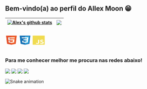 ## Bem-vindo(a) ao perfil do Allex Moon 😁

 | <a href="https://github.com/allexmoon"><img align="center" src="https://github-readme-stats.vercel.app/api?username=allexmoon&show_icons=true&theme=tokyonight&hide_border=true&include_all_commits=true" alt="Alex's github stats" /></a> | <a href="https://github.com/allexmoons"><img height="180em" align="center" src="https://github-readme-stats.vercel.app/api/top-langs/?username=allexmoon&layout=compact&theme=tokyonight&&langs_count=10hide_border=true" /></a> |
| ------------- | ------------- |



<br />


 <div>
  <div style="display: inline_block">
  <code><img align="center" alt="HTML" height="30" width="40" src="https://raw.githubusercontent.com/devicons/devicon/master/icons/html5/html5-original.svg"></code>
  <code><img align="center" alt="CSS" height="30" width="40" src="https://raw.githubusercontent.com/devicons/devicon/master/icons/css3/css3-original.svg"></code>
  <code><img align="center" alt="Js" height="30" width="40" src="https://raw.githubusercontent.com/devicons/devicon/master/icons/javascript/javascript-plain.svg"></code>
 </div>
 

 <br />
 
  ### Para me conhecer melhor me procura nas redes abaixo!
 
<div> 
  <a href="https://instagram.com/allexmoon" target="_blank"><img src="https://img.shields.io/badge/-Instagram-%23E4405F?style=for-the-badge&logo=instagram&logoColor=white" target="_blank"></a>
 <a href="https://discord.gg/5DVhGKVf4h" target="_blank"><img src="https://img.shields.io/badge/Discord-7289DA?style=for-the-badge&logo=discord&logoColor=white" target="_blank"></a> 
  <a href = "mailto:allexhjp@gmail.com"><img src="https://img.shields.io/badge/-Gmail-%23333?style=for-the-badge&logo=gmail&logoColor=white" target="_blank"></a>
  <a href="https://www.linkedin.com/in/allexmoon" target="_blank"><img src="https://img.shields.io/badge/-LinkedIn-%230077B5?style=for-the-badge&logo=linkedin&logoColor=white" target="_blank"></a> 
 
![Snake animation](https://github.com/allexmoon/allexmoon/blob/output/github-contribution-grid-snake.svg)

</div>
